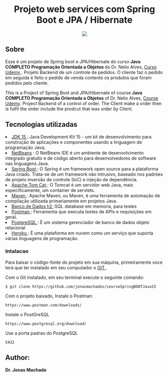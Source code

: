<h1 align="center"> Projeto web services com Spring Boot e JPA / Hibernate  </h1>

  <div align="center">
    <img src="https://user-images.githubusercontent.com/67349235/170148039-85eb86a9-93fe-4c93-9fd2-48d609d044d2.png">
  </div>

<h2> Sobre </h2>
  
  Esse é um projeto de Spring boot e JPA/Hibernate do curso <b>Java COMPLETO Programação Orientada a Objetos </b> do Dr. Nelio Alves,
  <a href="https://www.udemy.com/course/java-curso-completo/"> Curso Udemy </a>. Projeto Backend de um controle de pedidos. O cliente faz o pedido em seguida
  é feito o pedido de venda contento os produtos que foram pedidos pelo cliente.
  
  This is a Project of Spring Boot and JPA/Hibernate of course  <b>Java COMPLETO Programação Orientada a Objetos </b> of Dr. Nelio Alves,
  <a href="https://www.udemy.com/course/java-curso-completo/"> Course Udemy</a>. Project Backend of a control of order. The Client make a order then is fulfil the
  order include the prodcut that was order by Client.
 
 <h2> Tecnologias utilizadas </h2>
  <u1>
    <li><a href="https://www.oracle.com/java/technologies/javase/jdk15-archive-downloads.html"> JDK 15 </a> : Java Development Kit 15 - um kit de desenvolvimento para 
    construção de aplicações e componentes usando a linguagem de programação Java;</li>
    <li><a href="https://netbeans.apache.org/download/index.html"> NetBeans</a> : O NetBeans IDE é um ambiente de desenvolvimento integrado gratuito e de código aberto 
    para desenvolvedores de software nas linguagens Java.</li>
    <li><a href="https://spring.io/"> Spring Boot </a> : O Spring é um framework open source para a plataforma Java criado. Trata-se de um framework não intrusivo,
    baseado nos padrões de projeto inversão de controle (IoC) e injeção de dependência.</li>
    <li><a href="http://tomcat.apache.org/"> Apache Tom Cat </a> : O Tomcat é um servidor web Java, mais especificamente, um container de servlets.</li>
    <li><a href="https://maven.apache.org/"> Maven </a> : Apache Maven, ou Maven, é uma ferramenta de automação de compilação utilizada primariamente em projetos Java.</li>
    <li><a href="https://www.h2database.com/html/main.html"> Banco de Dados h2 </a> :SQL database em memoria, para testes</li>
    <li><a href="https://www.postman.com/downloads/"> Postman </a> :  Ferramenta que executa testes de APIs e requisições em geral.</li>
    <li><a href="https://www.postgresql.org/download/"> PostgreSQL </a> : È um sistema gerenciador de banco de dados objeto relacional </li>
    <li><a href="https://dashboard.heroku.com/apps"> Heroku </a> : È uma plataforma em nuvem como um serviço que suporta várias linguagens de programação.</li>
  </u1> 
  
  <h3> Intalacao </h2>
  
  Para baixar o código-fonte do projeto em sua máquina, primeiramente voce terá que ter instalado em seu computador o <a href="https://git-scm.com/"> GIT </a>.

  Com o Git instalado, em seu terminal execute o seguinte comando:
  
  ```
  $ git clone https://github.com/jonasmachados/courseSpringBOOTJava15
  ```
  Com o projeto baixado, Instale o Postman:
  
  ```
  https://www.postman.com/downloads/
  ```
  Instale o PostGreSQL
  
   ```
   https://www.postgresql.org/download/
   ```
   Use a porta padrao do PostgreSQL
   
   ```
   5432
   ```
   <h2> Author: </h2>
      <b>Dr. Jonas Machado</b>
    
 
  
  
  
